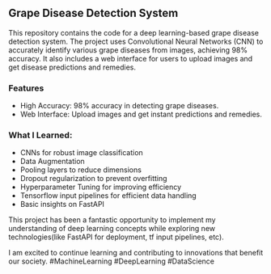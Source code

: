 ## Grape Disease Detection System
This repository contains the code for a deep learning-based grape disease detection system. The project uses Convolutional Neural Networks (CNN) to accurately identify various grape diseases from images, achieving 98% accuracy. It also includes a web interface for users to upload images and get disease predictions and remedies.

### Features
 - High Accuracy: 98% accuracy in detecting grape diseases.
 - Web Interface: Upload images and get instant predictions and remedies.

### What I Learned:
 - CNNs for robust image classification
 - Data Augmentation
 - Pooling layers to reduce dimensions
 - Dropout regularization to prevent overfitting
 - Hyperparameter Tuning for improving efficiency
 - Tensorflow input pipelines for efficient data handling
 - Basic insights on FastAPI

This project has been a fantastic opportunity to implement my understanding of deep learning concepts while exploring new technologies(like FastAPI for deployment, tf input pipelines, etc).

I am excited to continue learning and contributing to innovations that benefit our society. #MachineLearning #DeepLearning #DataScience
